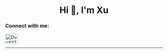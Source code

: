 <h1 align="center">Hi 👋, I'm Xu</h1>

<h3 align="left">Connect with me:</h3>
<p align="left">
<a href="https://discord.gg/Duc#4444" target="blank"><img align="center" src="https://raw.githubusercontent.com/rahuldkjain/github-profile-readme-generator/master/src/images/icons/Social/discord.svg" alt="Duc#2756" height="30" width="40" /></a>
</p>
<hr>


